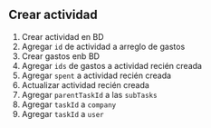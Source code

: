 ## Crear actividad
1) Crear actividad en BD
2) Agregar `id` de actividad a arreglo de gastos
3) Crear gastos enb BD
4) Agregar `ids` de gastos a actividad recién creada
5) Agregar `spent` a actividad recién creada
6) Actualizar actividad recién creada
7) Agregar `parentTaskId` a las `subTasks`
8) Agregar `taskId` a `company`
9) Agregar `taskId` a `user`